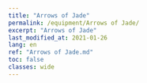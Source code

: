 ```yaml
---
title: "Arrows of Jade"
permalink: /equipment/Arrows of Jade/
excerpt: "Arrows of Jade"
last_modified_at: 2021-01-26
lang: en
ref: "Arrows of Jade.md"
toc: false
classes: wide
---
```


